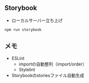 ## Storybook
- ローカルサーバー立ち上げ
```bash
npm run storybook
```

## メモ
- ESLint
  - importの自動整列（import/order）
  - Stylelint
- Storybookのstoriesファイル自動生成